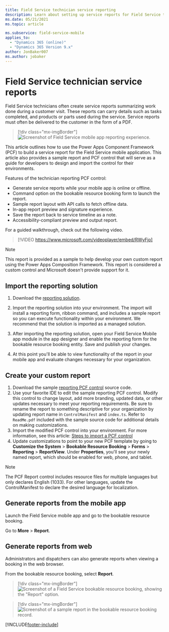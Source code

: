 ```yaml
---
title: Field Service technician service reporting
description: Learn about setting up service reports for Field Service technicians
ms.date: 05/21/2021
ms.topic: article

ms.subservice: field-service-mobile
applies_to: 
  - "Dynamics 365 (online)"
  - "Dynamics 365 Version 9.x"
author: JonBaker007
ms.author: jobaker
---
```


# Field Service technician service reports

Field Service technicians often create service reports summarizing work done during a customer visit. These reports can carry details such as tasks completed, and products or parts used during the service. Service reports must often be delivered to the customer in the form of a PDF.

> [!div class="mx-imgBorder"]
> ![Screenshot of Field Service mobile app reporting experience.](../media/mobile-2020-reporting-app.png)

This article outlines how to use the Power Apps Component Framework (PCF) to build a service report for the Field Service mobile application. This article also provides a sample report and PCF control that will serve as a guide for developers to design and import the control for their environments.

Features of the technician reporting PCF control:

- Generate service reports while your mobile app is online or offline.
- Command option on the bookable resource booking form to launch the report.
- Sample report layout with API calls to fetch offline data.
- In-app report preview and signature experience.
- Save the report back to service timeline as a note.
- Accessibility-compliant preview and output report.


For a guided walkthrough, check out the following video.

> [!VIDEO https://www.microsoft.com/videoplayer/embed/RWyFjo]

> [!NOTE]
> This report is provided as a sample to help develop your own custom report using the Power Apps Composition Framework. This report is considered a custom control and Microsoft doesn't provide support for it. 

## Import the reporting solution

1. Download the [reporting solution](https://aka.ms/fsmreporting-solution).

1. Import the reporting solution into your environment. The import will install a reporting form, ribbon command, and includes a sample report so you can execute functionality within your environment. We recommend that the solution is imported as a managed solution.

1. After importing the reporting solution, open your Field Service Mobile app module in the app designer and enable the reporting form for the bookable resource booking entity. Save and publish your changes.

1. At this point you'll be able to view functionality of the report in your mobile app and evaluate changes necessary for your organization.

## Create your custom report

1. Download the sample [reporting PCF control](https://aka.ms/fsmreporting-pcf) source code. 
2. Use your favorite IDE to edit the sample reporting PCF control. Modify this control to change layout, add more branding, updated data, or other updates necessary to meet your reporting requirements. Be sure to rename the report to something descriptive for your organization by updating report name in ```ControlManifest``` and ```index.ts```. Refer to ```ReadMe.pdf``` included with the sample source code for additional details on making customizations. 
3. Import the modified PCF control into your environment. For more information, see this article: [Steps to import a PCF control](/power-apps/developer/component-framework/import-custom-controls)
4. Update customizations to point to your new PCF template by going to **Customize the System** > **Bookable Resource Booking** > **Forms** > **Reporting** > **ReportView**. Under **Properties**, you'll see your newly named report, which should be enabled for web, phone, and tablet. 

> [!NOTE]
> The PCF Report control includes resource files for multiple languages but only declares English (1033). For other languages, update the ControlManifest to declare the desired language for localization.

## Generate reports from the mobile app

Launch the Field Service mobile app and go to the bookable resource booking.

Go to **More** > **Report**.

## Generate reports from web

Administrators and dispatchers can also generate reports when viewing a booking in the web browser.

From the bookable resource booking, select **Report**.

> [!div class="mx-imgBorder"]
> ![Screenshot of a Field Service bookable resource booking, showing the "Report" option.](../media/mobile-2020-reporting-web1.png)

> [!div class="mx-imgBorder"]
> ![Screenshot of a sample report in the bookable resource booking record.](../media/mobile-2020-reporting-web2.png)


[!INCLUDE[footer-include](../../includes/footer-banner.md)]

